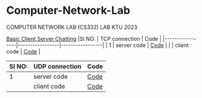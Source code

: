 # Computer-Network-Lab
COMPUTER NETWORK LAB (CS332) LAB KTU 2023

[Basic Client Server Chatting](SocketProgramming/ClientServerChat)
|SI NO:  | TCP connection  |                  Code       |
|-----------------|-----------------|-----------------|
| 1 | server code |   [Code](SocketProgramming/tcp/server.c)          |
| |  client code  |      [Code](SocketProgramming/tcp/client.c)            |

|SI NO:  | UDP connection  |                  Code       |
|-----------------|-----------------|-----------------|
| 1 | server code |   [Code](SocketProgramming/udp/server.c)          |
| |  client code  |      [Code](SocketProgramming/udp/client.c)            |

